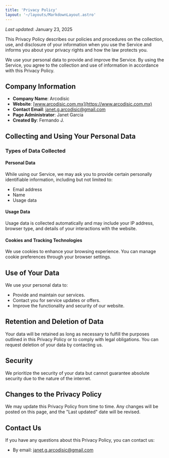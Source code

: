 ```yaml
---
title: 'Privacy Policy'
layout: '~/layouts/MarkdownLayout.astro'
---
```


_Last updated_: January 23, 2025

This Privacy Policy describes our policies and procedures on the collection, use, and disclosure of your information when you use the Service and informs you about your privacy rights and how the law protects you.

We use your personal data to provide and improve the Service. By using the Service, you agree to the collection and use of information in accordance with this Privacy Policy.

## Company Information

- **Company Name**: Arcodisic
- **Website**: [www.arcodisic.com.mx](https://www.arcodisic.com.mx)
- **Contact Email**: janet.g.arcodisic@gmail.com
- **Page Administrator**: Janet Garcia
- **Created By**: Fernando J.

## Collecting and Using Your Personal Data

### Types of Data Collected

#### Personal Data

While using our Service, we may ask you to provide certain personally identifiable information, including but not limited to:

- Email address
- Name
- Usage data

#### Usage Data

Usage data is collected automatically and may include your IP address, browser type, and details of your interactions with the website.

#### Cookies and Tracking Technologies

We use cookies to enhance your browsing experience. You can manage cookie preferences through your browser settings.

## Use of Your Data

We use your personal data to:

- Provide and maintain our services.
- Contact you for service updates or offers.
- Improve the functionality and security of our website.

## Retention and Deletion of Data

Your data will be retained as long as necessary to fulfill the purposes outlined in this Privacy Policy or to comply with legal obligations. You can request deletion of your data by contacting us.

## Security

We prioritize the security of your data but cannot guarantee absolute security due to the nature of the internet.

## Changes to the Privacy Policy

We may update this Privacy Policy from time to time. Any changes will be posted on this page, and the "Last updated" date will be revised.

## Contact Us

If you have any questions about this Privacy Policy, you can contact us:

- By email: [janet.g.arcodisic@gmail.com](mailto:janet.g.arcodisic@gmail.com)
